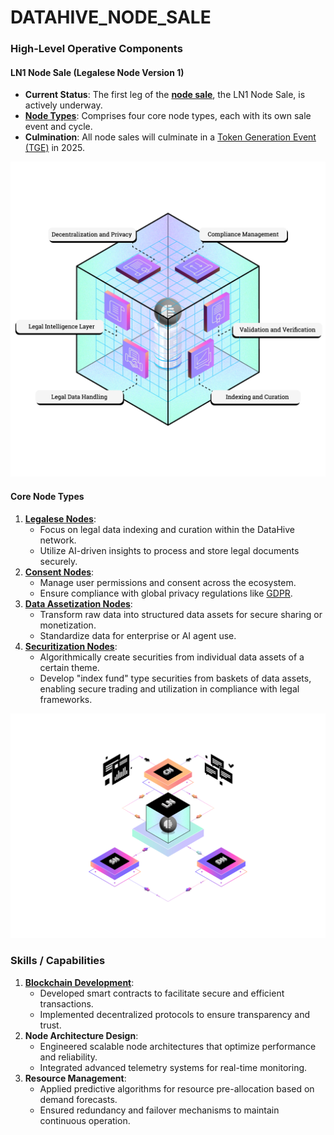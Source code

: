 # DATAHIVE\_NODE\_SALE

### High-Level Operative Components

#### LN1 Node Sale (Legalese Node Version 1)

* **Current Status**: The first leg of the [**node sale**](https://datahive.webflow.io/nodes), the LN1 Node Sale, is actively underway.
* [**Node Types**](https://github.com/datahiv3/.github/blob/main/profile/docs/decentralized-nodes.md): Comprises four core node types, each with its own sale event and cycle.
* **Culmination**: All node sales will culminate in a [Token Generation Event (TGE)](../../ENCYCLOPEDIA/UNLIT_FIREPLACE.md) in 2025.

![Legalese Node](https://raw.githubusercontent.com/datahiv3/Legalese-Node-LN1/main/docs/images/LNs.png)

#### Core Node Types

1. [**Legalese Nodes**](../../ENCYCLOPEDIA/MISINFORMATION_AND_UAP.md):
   * Focus on legal data indexing and curation within the DataHive network.
   * Utilize AI-driven insights to process and store legal documents securely.
2. [**Consent Nodes**](../../ENCYCLOPEDIA/DATA_PRIVACY.md):
   * Manage user permissions and consent across the ecosystem.
   * Ensure compliance with global privacy regulations like [GDPR](../../../literary_products/encyclopedia/GDPR.md).
3. [**Data Assetization Nodes**](../../ENCYCLOPEDIA/DISC_SHAPED_UFO.md):
   * Transform raw data into structured data assets for secure sharing or monetization.
   * Standardize data for enterprise or AI agent use.
4. [**Securitization Nodes**](../../ENCYCLOPEDIA/STOCHASTIC_PROCESSES.md):
   * Algorithmically create securities from individual data assets of a certain theme.
   * Develop "index fund" type securities from baskets of data assets, enabling secure trading and utilization in compliance with legal frameworks.

![Node Types](https://raw.githubusercontent.com/datahiv3/.github/main/profile/images/NodeTypes.png)

### Skills / Capabilities

1. [**Blockchain Development**](../../../literary_products/encyclopedia/BLOCKCHAIN_DEVELOPMENT.md):
   * Developed smart contracts to facilitate secure and efficient transactions.
   * Implemented decentralized protocols to ensure transparency and trust.
2. **Node Architecture Design**:
   * Engineered scalable node architectures that optimize performance and reliability.
   * Integrated advanced telemetry systems for real-time monitoring.
3. **Resource Management**:
   * Applied predictive algorithms for resource pre-allocation based on demand forecasts.
   * Ensured redundancy and failover mechanisms to maintain continuous operation.
